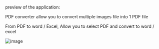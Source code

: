 preview of the application:

PDF converter allow you to convert multiple images file into 1 PDF file

From PDF to word / Excel, Allow you to select PDF and convert to word / excel

![image](https://github.com/HoChenYue/PDF-converter/assets/168952204/5543468e-a2d0-421f-9889-f45d7d07cc9d)

